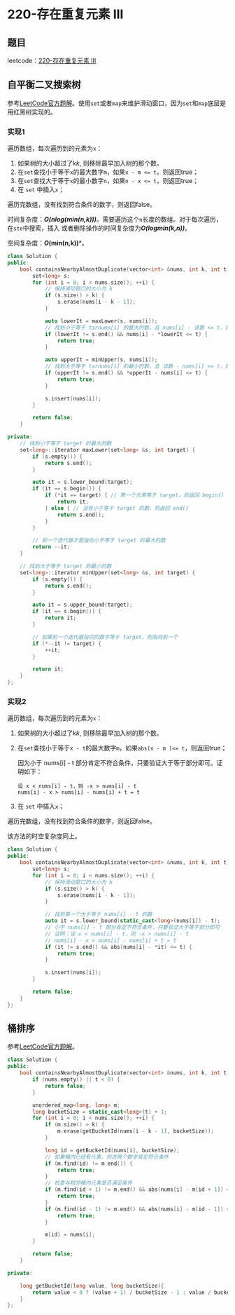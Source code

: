 # 220-存在重复元素 III

## 题目

leetcode：[220-存在重复元素 III](https://leetcode-cn.com/problems/contains-duplicate-iii/)

## 自平衡二叉搜索树

参考[LeetCode官方题解](https://leetcode-cn.com/problems/contains-duplicate-iii/solution/cun-zai-zhong-fu-yuan-su-iii-by-leetcode)。使用`set`或者`map`来维护滑动窗口，因为`set`和`map`底层是用红黑树实现的。

### 实现1

遍历数组，每次遍历到的元素为`x`：

1. 如果树的大小超过了k*k*, 则移除最早加入树的那个数。
2. 在`set`查找小于等于`x`的最大数字`m`，如果`x - m <= t`，则返回true；
3. 在`set`查找大于等于`x`的最小数字`n`，如果`n - x <= t`，则返回true；
4. 在 `set` 中插入`x`；

遍历完数组，没有找到符合条件的数字，则返回false。

时间复杂度：***O(nlog(min(n,k)))***。需要遍历这个`n`长度的数组。对于每次遍历，在`ste`中搜索，插入 或者删除操作的时间复杂度为***O(logmin(k,n))***。

空间复杂度：***O*(min(n,k))***。

```c++
class Solution {
public:
    bool containsNearbyAlmostDuplicate(vector<int> &nums, int k, int t) {
        set<long> s;
        for (int i = 0; i < nums.size(); ++i) {
            // 保持滑动窗口的大小为 k
            if (s.size() > k) {
                s.erase(nums[i - k - 1]);
            }

            auto lowerIt = maxLower(s, nums[i]);
            // 找到小于等于 tarnums[i] 的最大的数，且 nums[i] - 该数 <= t，则符合条件
            if (lowerIt != s.end() && nums[i] - *lowerIt <= t) {
                return true;
            }

            auto upperIt = minUpper(s, nums[i]);
            // 找到大于等于 tarnums[i] 的最小的数，且 该数 - nums[i] <= t，则符合条件
            if (upperIt != s.end() && *upperIt - nums[i] <= t) {
                return true;
            }

            s.insert(nums[i]);
        }

        return false;
    }

private:
    // 找到小于等于 target 的最大的数
    set<long>::iterator maxLower(set<long> &s, int target) {
        if (s.empty()) {
            return s.end();
        }

        auto it = s.lower_bound(target);
        if (it == s.begin()) {
            if (*it == target) { // 第一个元素等于 target，则返回 begin()
                return it;
            } else { // 没有小于等于 target 的数，则返回 end()
                return s.end();
            }
        }

        // 前一个迭代器才是指向小于等于 target 的最大的数
        return --it;
    }

    // 找到大于等于 target 的最小的数
    set<long>::iterator minUpper(set<long> &s, int target) {
        if (s.empty()) {
            return s.end();
        }

        auto it = s.upper_bound(target);
        if (it == s.begin()) {
            return it;
        }

        // 如果前一个迭代器指向的数字等于 target，则指向前一个
        if (*--it != target) {
            ++it;
        }

        return it;
    }
};
```

### 实现2

遍历数组，每次遍历到的元素为`x`：

1. 如果树的大小超过了k*k*, 则移除最早加入树的那个数。

2. 在`set`查找小于等于`x - t`的最大数字`m`，如果`abs(x - m )<= t`，则返回true；

   因为小于 nums[i] - t 部分肯定不符合条件，只要验证大于等于部分即可。证明如下：

   ```
   设 x < nums[i] - t，则 -x > nums[i] - t
   nums[i] - x > nums[i] - nums[i] + t = t
   ```

3. 在 `set` 中插入`x`；

遍历完数组，没有找到符合条件的数字，则返回false。

该方法的时空复杂度同上。

```c++
class Solution {
public:
    bool containsNearbyAlmostDuplicate(vector<int> &nums, int k, int t) {
        set<long> s;
        for (int i = 0; i < nums.size(); ++i) {
            // 保持滑动窗口的大小为 k
            if (s.size() > k) {
                s.erase(nums[i - k - 1]);
            }

            // 找到第一个大于等于 nums[i] - t 的数
            auto it = s.lower_bound(static_cast<long>(nums[i]) - t);
            // 小于 nums[i] - t 部分肯定不符合条件，只要验证大于等于部分即可
            // 证明：设 x < nums[i] - t，则 -x > nums[i] - t
            // nums[i] - x > nums[i] - nums[i] + t = t
            if (it != s.end() && abs(nums[i] - *it) <= t) {
                return true;
            }

            s.insert(nums[i]);
        }

        return false;
    }
};
```

## 桶排序

参考[LeetCode官方题解](https://leetcode-cn.com/problems/contains-duplicate-iii/solution/cun-zai-zhong-fu-yuan-su-iii-by-leetcode)。

```c++
class Solution {
public:
    bool containsNearbyAlmostDuplicate(vector<int> &nums, int k, int t) {
        if (nums.empty() || t < 0) {
            return false;
        }

        unordered_map<long, long> m;
        long bucketSize = static_cast<long>(t) + 1;
        for (int i = 0; i < nums.size(); ++i) {
            if (m.size() > k) {
                m.erase(getBucketId(nums[i - k - 1], bucketSize));
            }

            long id = getBucketId(nums[i], bucketSize);
            // 如果桶内已经有元素，则这两个数字肯定符合条件
            if (m.find(id) != m.end()) {
                return true;
            }
            // 检查与相邻桶内元素是否满足条件
            if (m.find(id + 1) != m.end() && abs(nums[i] - m[id + 1]) <= t) {
                return true;
            }
            if (m.find(id - 1) != m.end() && abs(nums[i] - m[id - 1]) <= t) {
                return true;
            }

            m[id] = nums[i];
        }

        return false;
    }

private:

    long getBucketId(long value, long bucketSize){
        return value < 0 ? (value + 1) / bucketSize - 1 : value / bucketSize;
    } 
};
```

